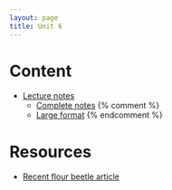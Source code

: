 ```yaml
---
layout: page
title: Unit 6
---
```


# Content

* [Lecture notes](materials/competition.handouts.pdf)
    * [Complete notes](materials/competition.complete.pdf)
{% comment %} 
    * [Large format](/materials/competition.large.pdf)
{% endcomment %} 

# Resources 

* [Recent flour beetle article](https://www.sciencetimes.com/articles/27793/20201020/flour-beetle-experiment-represents-ecology-affected-invasive-species-shifting-habitats.htm)
